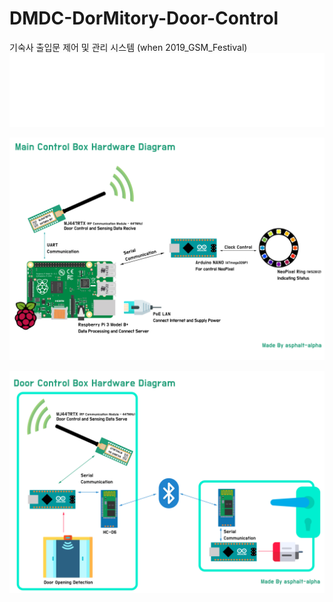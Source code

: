 # DMDC-DorMitory-Door-Control
기숙사 출입문 제어 및 관리 시스템 (when 2019_GSM_Festival)
![workflow](./img/Logo/Logo01.svg)


![workflow](./img/WorkFlow/MainControlBox.jpg)

![workflow](./img/WorkFlow/door.jpg)
